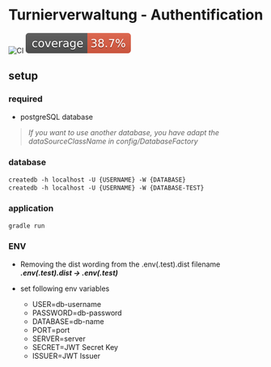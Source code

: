 # Turnierverwaltung - Authentification

![CI](https://github.com/H3nSte1n/turnierverwaltung-api_auth/workflows/CI/badge.svg) ![coverage](https://github.com/H3nSte1n/turnierverwaltung-api_auth/blob/main/.github/badges/jacoco.svg)


## setup

### required
- postgreSQL database

> *If you want to use another database, you have adapt the dataSourceClassName in config/DatabaseFactory*

### database
    createdb -h localhost -U {USERNAME} -W {DATABASE}
    createdb -h localhost -U {USERNAME} -W {DATABASE-TEST}

### application
    gradle run

### ENV
- Removing the dist wording from the .env(.test).dist filename\
***.env(.test).dist -> .env(.test)***


- set following env variables
  - USER=db-username
  - PASSWORD=db-password
  - DATABASE=db-name
  - PORT=port
  - SERVER=server
  - SECRET=JWT Secret Key
  - ISSUER=JWT Issuer

